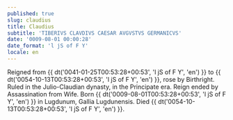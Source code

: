```yaml
---
published: true
slug: claudius
title: Claudius
subtitle: 'TIBERIVS CLAVDIVS CAESAR AVGVSTVS GERMANICVS'
date: '0009-08-01 00:00:28'
date_format: 'l jS of F Y'
locale: en
---
```


Reigned from {{ dt('0041-01-25T00:53:28+00:53', 'l jS of F Y', 'en') }} to {{ dt('0054-10-13T00:53:28+00:53', 'l jS of F Y', 'en') }}, rose by Birthright. Ruled in the Julio-Claudian dynasty, in the Principate era. Reign ended by Assassination from Wife. Born {{ dt('0009-08-01T00:53:28+00:53', 'l jS of F Y', 'en') }} in Lugdunum, Gallia Lugdunensis. Died {{ dt('0054-10-13T00:53:28+00:53', 'l jS of F Y', 'en') }}.
